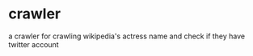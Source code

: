crawler
=======

a crawler for crawling wikipedia's actress name and check if they have twitter account
